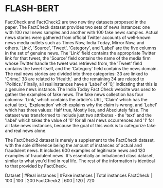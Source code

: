 # FLASH-BERT

FactCheck and FactCheck2 are two new tiny datasets proposed in the paper.
The FactCheck dataset provides two sets of news instances: one with 100 real news samples and another with 100 fake news samples. Actual news stories were gathered from official Twitter accounts of well-known news media outlets such as Times Now, India Today, Mirror Now, and others. 'Link', 'Source', 'Tweet', 'Category', and 'Label' are the five columns in the set of genuine news. The 'Link' field contains the appropriate Twitter link for that tweet, the 'Source' field contains the name of the media firm whose Twitter handle the tweet was retrieved from, the 'Tweet' field contains the tweet itself, and the 'Category' field contains the news domain. The real news stories are divided into three categories: 33 are linked to 'Crime,' 33 are related to 'Health,' and the remaining 34 are related to 'Politics.' Finally, all real instances have a 'Label' of '0,' indicating that this is a genuine news instance. The India Today Fact Check website was used to gather the examples of fake news. The fake news collection has four columns: 'Link,' which contains the article's URL, 'Claim' which has the actual text, 'Explanation' which explains why the claim is wrong, and 'Label' which has three values: Half true, Mostly lies, and Absolutely false. The dataset was transformed to include just two attributes - the 'text' and the 'label' which takes the value of '0' for all real news occurrences and '1' for all fake news instances, because the goal of this work is to categorize fake and real news alone.

The FactCheck2 dataset is merely a supplement to the FactCheck dataset, with the sole difference being the amount of instances of actual and fraudulent news. It includes 600 examples of legitimate news and 120 examples of fraudulent news. It's essentially an imbalanced class dataset, similar to what you'd find in real life. The rest of the information is identical to that provided by FactCheck.

Dataset | #Real instances | #Fake instances | Total instances
FactCheck | 100 | 100 | 200
FactCheck2 | 600 | 120 | 720
